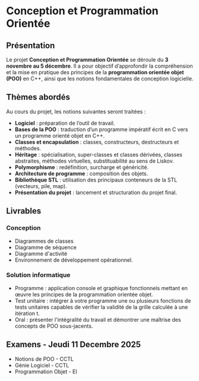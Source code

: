 # Conception et Programmation Orientée

## Présentation

Le projet **Conception et Programmation Orientée** se déroule du **3 novembre au 5 décembre**.
Il a pour objectif d’approfondir la compréhension et la mise en pratique des principes de la **programmation orientée objet (POO)** en C++, ainsi que les notions fondamentales de conception logicielle.

## Thèmes abordés

Au cours du projet, les notions suivantes seront traitées :

* **Logiciel** : préparation de l’outil de travail.
* **Bases de la POO** : traduction d’un programme impératif écrit en C vers un programme orienté objet en C++.
* **Classes et encapsulation** : classes, constructeurs, destructeurs et méthodes.
* **Héritage** : spécialisation, super-classes et classes dérivées, classes abstraites, méthodes virtuelles, substituabilité au sens de Liskov.
* **Polymorphisme** : redéfinition, surcharge et généricité.
* **Architecture de programme** : composition des objets.
* **Bibliothèque STL** : utilisation des principaux conteneurs de la STL (vecteurs, pile, map).
* **Présentation du projet** : lancement et structuration du projet final.

## Livrables

### Conception

* Diagrammes de classes
* Diagramme de séquence
* Diagramme d'activité
* Environnement de développement opérationnel.

### Solution informatique

* Programme : application console et graphique fonctionnels mettant en œuvre les principes de la programmation orientée objet.
* Test unitaire : intégrer à votre programme une ou plusieurs fonctions de tests unitaires capables de vérifier la validité de la grille calculée à une itération t.
* Oral : présenter l'intégralité du travail et démontrer une maîtrise des concepts de POO sous-jacents.

## Examens - Jeudi 11 Decembre 2025

* Notions de POO - CCTL
* Génie Logiciel - CCTL
* Programmation Objet - EI
